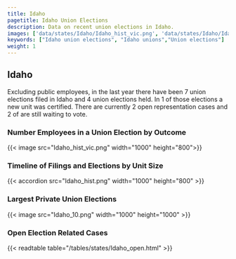 ```yaml
---
title: Idaho
pagetitle: Idaho Union Elections
description: Data on recent union elections in Idaho.
images: ['data/states/Idaho/Idaho_hist_vic.png', 'data/states/Idaho/Idaho_hist_size.png', 'data/states/Idaho/Idaho_10.png']
keywords: ["Idaho union elections", "Idaho unions","Union elections"]
weight: 1
---
```

##  Idaho

Excluding public employees, in the last year there have been 7 union elections filed in Idaho and 4 union elections held. In 1 of those elections a new unit was certified. There are currently 2 open representation cases and 2 of are still waiting to vote.

### Number Employees in a Union Election by Outcome
{{< image src="Idaho_hist_vic.png" width="1000" height="800">}}

### Timeline of Filings and Elections by Unit Size
{{< accordion src="Idaho_hist.png" width="1000" height="800" >}}

### Largest Private Union Elections
{{< image src="Idaho_10.png" width="1000" height="1000"  >}}

### Open Election Related Cases
{{< readtable table="/tables/states/Idaho_open.html" >}}

